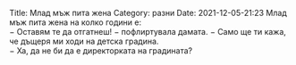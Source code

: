 Title: Млад мъж пита жена
Category: разни
Date: 2021-12-05-21:23
Млад мъж пита жена на колко години е:  
&minus; Оставям те да отгатнеш! &minus; пофлиртувала дамата. &minus; Само ще ти кажа, че дъщеря ми ходи на детска градина.  
&minus; Ха, да не би да е директорката на градината?  